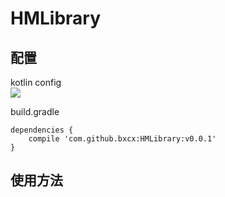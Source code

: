 
# HMLibrary



## 配置 ##

kotlin config   
![](http://ww1.sinaimg.cn/large/72f96cbagw1f7hxdqd213j20cc05pdg9.jpg)

build.gradle

    dependencies {
        compile 'com.github.bxcx:HMLibrary:v0.0.1'
    }
    

## 使用方法 ##
